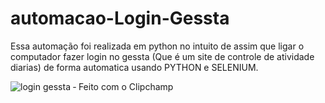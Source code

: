 # automacao-Login-Gessta
Essa automação foi realizada em python no intuito de assim que ligar o computador fazer login no gessta (Que é um site de controle de atividade diarias) de forma automatica usando PYTHON e SELENIUM.








![login gessta ‐ Feito com o Clipchamp](https://user-images.githubusercontent.com/103756009/199571952-4d529275-3e38-4faf-9520-5cdf2310e026.gif)
